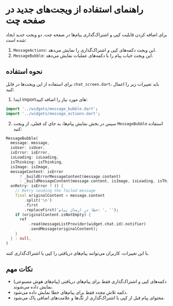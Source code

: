 # راهنمای استفاده از ویجت‌های جدید در صفحه چت

برای اضافه کردن قابلیت کپی و اشتراک‌گذاری پیام‌ها در صفحه چت، دو ویجت جدید ایجاد شده است:

1. `MessageActions`: این ویجت دکمه‌های کپی و اشتراک‌گذاری را نمایش می‌دهد.
2. `MessageBubble`: این ویجت حباب پیام را با دکمه‌های عملیات نمایش می‌دهد.

## نحوه استفاده

برای استفاده از این ویجت‌ها در فایل `chat_screen.dart`، باید تغییرات زیر را اعمال کنید:

1. ابتدا import‌های مورد نیاز را اضافه کنید:

```dart
import '../widgets/message_bubble.dart';
import '../widgets/message_actions.dart';
```

2. سپس در بخش نمایش پیام‌ها، به جای کد فعلی، از ویجت `MessageBubble` استفاده کنید:

```dart
MessageBubble(
  message: message,
  isUser: isUser,
  isError: isError,
  isLoading: isLoading,
  isThinking: isThinking,
  isImage: isImage,
  messageContent: isError
      ? _buildErrorMessageContent(message.content)
      : _buildMessageContent(message.content, isImage, isLoading, isThinking, isUser: isUser),
  onRetry: isError ? () {
    // Retry sending the failed message
    final originalContent = message.content
        .split('\n')
        .first
        .replaceFirst('خطا در ارسال پیام: ', '');
    if (originalContent.isNotEmpty) {
      ref
          .read(messageListProvider(widget.chat.id).notifier)
          .sendMessage(originalContent);
    }
  } : null,
)
```

با این تغییرات، کاربران می‌توانند پیام‌های دریافتی را کپی یا اشتراک‌گذاری کنند.

## نکات مهم

- دکمه‌های کپی و اشتراک‌گذاری فقط برای پیام‌های دریافتی (پیام‌های هوش مصنوعی) نمایش داده می‌شوند.
- دکمه تلاش مجدد فقط برای پیام‌های خطا نمایش داده می‌شود.
- محتوای پیام قبل از کپی یا اشتراک‌گذاری از تگ‌ها و علامت‌های اضافی پاک می‌شود.
